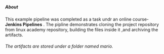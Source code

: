 ##### About

This example pipeline was completed as a task undr an online course- __Jenkins Pipelines__ . The pipline demonstrates cloning the project repository from linux academy repository, building the files inside it ,and archiving the artifacts.

 ###### The artifacts are stored under a folder named mario.
